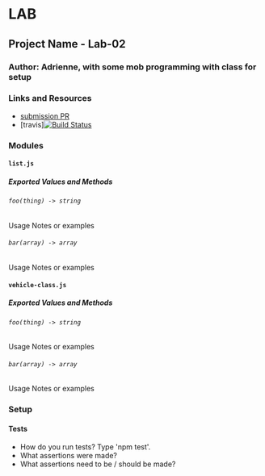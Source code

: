 # LAB 

## Project Name - Lab-02

### Author: Adrienne, with some mob programming with class for setup

### Links and Resources
* [submission PR](https://github.com/401-advanced-javascript-aeaston/lab-02/pull/3)
* [travis][![Build Status](https://travis-ci.com/401-advanced-javascript-aeaston/lab-02.svg?branch=master)](https://travis-ci.com/401-advanced-javascript-aeaston/lab-02)

### Modules
#### `list.js`
##### Exported Values and Methods

###### `foo(thing) -> string`
Usage Notes or examples

###### `bar(array) -> array`
Usage Notes or examples

#### `vehicle-class.js`
##### Exported Values and Methods

###### `foo(thing) -> string`
Usage Notes or examples

###### `bar(array) -> array`
Usage Notes or examples

### Setup
  
#### Tests
* How do you run tests? Type 'npm test'.
* What assertions were made?
* What assertions need to be / should be made?



